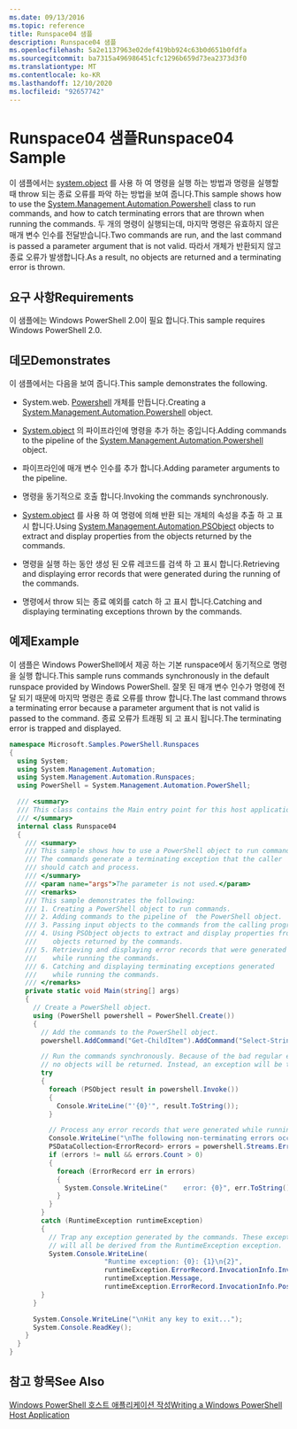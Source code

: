 ```yaml
---
ms.date: 09/13/2016
ms.topic: reference
title: Runspace04 샘플
description: Runspace04 샘플
ms.openlocfilehash: 5a2e1137963e02def419bb924c63b0d651b0fdfa
ms.sourcegitcommit: ba7315a496986451cfc1296b659d73ea2373d3f0
ms.translationtype: MT
ms.contentlocale: ko-KR
ms.lasthandoff: 12/10/2020
ms.locfileid: "92657742"
---
```

# <a name="runspace04-sample"></a><span data-ttu-id="069b5-103">Runspace04 샘플</span><span class="sxs-lookup"><span data-stu-id="069b5-103">Runspace04 Sample</span></span>

<span data-ttu-id="069b5-104">이 샘플에서는 [system.object](/dotnet/api/system.management.automation.powershell) 를 사용 하 여 명령을 실행 하는 방법과 명령을 실행할 때 throw 되는 종료 오류를 파악 하는 방법을 보여 줍니다.</span><span class="sxs-lookup"><span data-stu-id="069b5-104">This sample shows how to use the [System.Management.Automation.Powershell](/dotnet/api/system.management.automation.powershell) class to run commands, and how to catch terminating errors that are thrown when running the commands.</span></span> <span data-ttu-id="069b5-105">두 개의 명령이 실행되는데, 마지막 명령은 유효하지 않은 매개 변수 인수를 전달받습니다.</span><span class="sxs-lookup"><span data-stu-id="069b5-105">Two commands are run, and the last command is passed a parameter argument that is not valid.</span></span> <span data-ttu-id="069b5-106">따라서 개체가 반환되지 않고 종료 오류가 발생합니다.</span><span class="sxs-lookup"><span data-stu-id="069b5-106">As a result, no objects are returned and a terminating error is thrown.</span></span>

## <a name="requirements"></a><span data-ttu-id="069b5-107">요구 사항</span><span class="sxs-lookup"><span data-stu-id="069b5-107">Requirements</span></span>

<span data-ttu-id="069b5-108">이 샘플에는 Windows PowerShell 2.0이 필요 합니다.</span><span class="sxs-lookup"><span data-stu-id="069b5-108">This sample requires Windows PowerShell 2.0.</span></span>

## <a name="demonstrates"></a><span data-ttu-id="069b5-109">데모</span><span class="sxs-lookup"><span data-stu-id="069b5-109">Demonstrates</span></span>

<span data-ttu-id="069b5-110">이 샘플에서는 다음을 보여 줍니다.</span><span class="sxs-lookup"><span data-stu-id="069b5-110">This sample demonstrates the following.</span></span>

- <span data-ttu-id="069b5-111">System.web. [Powershell](/dotnet/api/system.management.automation.powershell) 개체를 만듭니다.</span><span class="sxs-lookup"><span data-stu-id="069b5-111">Creating a [System.Management.Automation.Powershell](/dotnet/api/system.management.automation.powershell) object.</span></span>

- <span data-ttu-id="069b5-112">[System.object](/dotnet/api/system.management.automation.powershell) 의 파이프라인에 명령을 추가 하는 중입니다.</span><span class="sxs-lookup"><span data-stu-id="069b5-112">Adding commands to the pipeline of the [System.Management.Automation.Powershell](/dotnet/api/system.management.automation.powershell) object.</span></span>

- <span data-ttu-id="069b5-113">파이프라인에 매개 변수 인수를 추가 합니다.</span><span class="sxs-lookup"><span data-stu-id="069b5-113">Adding parameter arguments to the pipeline.</span></span>

- <span data-ttu-id="069b5-114">명령을 동기적으로 호출 합니다.</span><span class="sxs-lookup"><span data-stu-id="069b5-114">Invoking the commands synchronously.</span></span>

- <span data-ttu-id="069b5-115">[System.object](/dotnet/api/System.Management.Automation.PSObject) 를 사용 하 여 명령에 의해 반환 되는 개체의 속성을 추출 하 고 표시 합니다.</span><span class="sxs-lookup"><span data-stu-id="069b5-115">Using [System.Management.Automation.PSObject](/dotnet/api/System.Management.Automation.PSObject) objects to extract and display properties from the objects returned by the commands.</span></span>

- <span data-ttu-id="069b5-116">명령을 실행 하는 동안 생성 된 오류 레코드를 검색 하 고 표시 합니다.</span><span class="sxs-lookup"><span data-stu-id="069b5-116">Retrieving and displaying error records that were generated during the running of the commands.</span></span>

- <span data-ttu-id="069b5-117">명령에서 throw 되는 종료 예외를 catch 하 고 표시 합니다.</span><span class="sxs-lookup"><span data-stu-id="069b5-117">Catching and displaying terminating exceptions thrown by the commands.</span></span>

## <a name="example"></a><span data-ttu-id="069b5-118">예제</span><span class="sxs-lookup"><span data-stu-id="069b5-118">Example</span></span>

<span data-ttu-id="069b5-119">이 샘플은 Windows PowerShell에서 제공 하는 기본 runspace에서 동기적으로 명령을 실행 합니다.</span><span class="sxs-lookup"><span data-stu-id="069b5-119">This sample runs commands synchronously in the default runspace provided by Windows PowerShell.</span></span> <span data-ttu-id="069b5-120">잘못 된 매개 변수 인수가 명령에 전달 되기 때문에 마지막 명령은 종료 오류를 throw 합니다.</span><span class="sxs-lookup"><span data-stu-id="069b5-120">The last command throws a terminating error because a parameter argument that is not valid is passed to the command.</span></span> <span data-ttu-id="069b5-121">종료 오류가 트래핑 되 고 표시 됩니다.</span><span class="sxs-lookup"><span data-stu-id="069b5-121">The terminating error is trapped and displayed.</span></span>

```csharp
namespace Microsoft.Samples.PowerShell.Runspaces
{
  using System;
  using System.Management.Automation;
  using System.Management.Automation.Runspaces;
  using PowerShell = System.Management.Automation.PowerShell;

  /// <summary>
  /// This class contains the Main entry point for this host application.
  /// </summary>
  internal class Runspace04
  {
    /// <summary>
    /// This sample shows how to use a PowerShell object to run commands.
    /// The commands generate a terminating exception that the caller
    /// should catch and process.
    /// </summary>
    /// <param name="args">The parameter is not used.</param>
    /// <remarks>
    /// This sample demonstrates the following:
    /// 1. Creating a PowerShell object to run commands.
    /// 2. Adding commands to the pipeline of  the PowerShell object.
    /// 3. Passing input objects to the commands from the calling program.
    /// 4. Using PSObject objects to extract and display properties from the
    ///    objects returned by the commands.
    /// 5. Retrieving and displaying error records that were generated
    ///    while running the commands.
    /// 6. Catching and displaying terminating exceptions generated
    ///    while running the commands.
    /// </remarks>
    private static void Main(string[] args)
    {
      // Create a PowerShell object.
      using (PowerShell powershell = PowerShell.Create())
      {
        // Add the commands to the PowerShell object.
        powershell.AddCommand("Get-ChildItem").AddCommand("Select-String").AddArgument("*");

        // Run the commands synchronously. Because of the bad regular expression,
        // no objects will be returned. Instead, an exception will be thrown.
        try
        {
          foreach (PSObject result in powershell.Invoke())
          {
            Console.WriteLine("'{0}'", result.ToString());
          }

          // Process any error records that were generated while running the commands.
          Console.WriteLine("\nThe following non-terminating errors occurred:\n");
          PSDataCollection<ErrorRecord> errors = powershell.Streams.Error;
          if (errors != null && errors.Count > 0)
          {
            foreach (ErrorRecord err in errors)
            {
              System.Console.WriteLine("    error: {0}", err.ToString());
            }
          }
        }
        catch (RuntimeException runtimeException)
        {
          // Trap any exception generated by the commands. These exceptions
          // will all be derived from the RuntimeException exception.
          System.Console.WriteLine(
                        "Runtime exception: {0}: {1}\n{2}",
                        runtimeException.ErrorRecord.InvocationInfo.InvocationName,
                        runtimeException.Message,
                        runtimeException.ErrorRecord.InvocationInfo.PositionMessage);
        }
      }

      System.Console.WriteLine("\nHit any key to exit...");
      System.Console.ReadKey();
    }
  }
}
```

## <a name="see-also"></a><span data-ttu-id="069b5-122">참고 항목</span><span class="sxs-lookup"><span data-stu-id="069b5-122">See Also</span></span>

[<span data-ttu-id="069b5-123">Windows PowerShell 호스트 애플리케이션 작성</span><span class="sxs-lookup"><span data-stu-id="069b5-123">Writing a Windows PowerShell Host Application</span></span>](./writing-a-windows-powershell-host-application.md)
